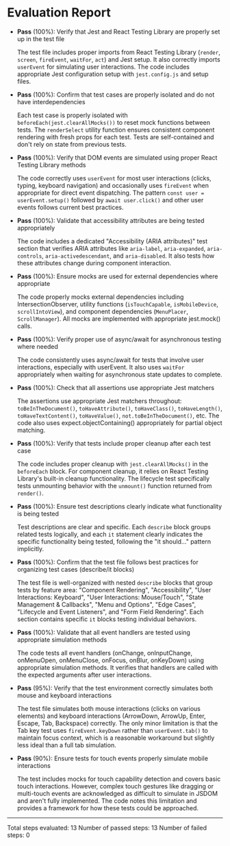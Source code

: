 # Evaluation Report

- **Pass** (100%): Verify that Jest and React Testing Library are properly set up in the test file
  
  The test file includes proper imports from React Testing Library (`render`, `screen`, `fireEvent`, `waitFor`, `act`) and Jest setup. It also correctly imports `userEvent` for simulating user interactions. The code includes appropriate Jest configuration setup with `jest.config.js` and setup files.

- **Pass** (100%): Confirm that test cases are properly isolated and do not have interdependencies
  
  Each test case is properly isolated with `beforeEach(jest.clearAllMocks())` to reset mock functions between tests. The `renderSelect` utility function ensures consistent component rendering with fresh props for each test. Tests are self-contained and don't rely on state from previous tests.

- **Pass** (100%): Verify that DOM events are simulated using proper React Testing Library methods
  
  The code correctly uses `userEvent` for most user interactions (clicks, typing, keyboard navigation) and occasionally uses `fireEvent` when appropriate for direct event dispatching. The pattern `const user = userEvent.setup()` followed by `await user.click()` and other user events follows current best practices.

- **Pass** (100%): Validate that accessibility attributes are being tested appropriately
  
  The code includes a dedicated "Accessibility (ARIA attributes)" test section that verifies ARIA attributes like `aria-label`, `aria-expanded`, `aria-controls`, `aria-activedescendant`, and `aria-disabled`. It also tests how these attributes change during component interaction.

- **Pass** (100%): Ensure mocks are used for external dependencies where appropriate
  
  The code properly mocks external dependencies including IntersectionObserver, utility functions (`isTouchCapable`, `isMobileDevice`, `scrollIntoView`), and component dependencies (`MenuPlacer`, `ScrollManager`). All mocks are implemented with appropriate jest.mock() calls.

- **Pass** (100%): Verify proper use of async/await for asynchronous testing where needed
  
  The code consistently uses async/await for tests that involve user interactions, especially with userEvent. It also uses `waitFor` appropriately when waiting for asynchronous state updates to complete.

- **Pass** (100%): Check that all assertions use appropriate Jest matchers
  
  The assertions use appropriate Jest matchers throughout: `toBeInTheDocument()`, `toHaveAttribute()`, `toHaveClass()`, `toHaveLength()`, `toHaveTextContent()`, `toHaveValue()`, `not.toBeInTheDocument()`, etc. The code also uses expect.objectContaining() appropriately for partial object matching.

- **Pass** (100%): Verify that tests include proper cleanup after each test case
  
  The code includes proper cleanup with `jest.clearAllMocks()` in the `beforeEach` block. For component cleanup, it relies on React Testing Library's built-in cleanup functionality. The lifecycle test specifically tests unmounting behavior with the `unmount()` function returned from `render()`.

- **Pass** (100%): Ensure test descriptions clearly indicate what functionality is being tested
  
  Test descriptions are clear and specific. Each `describe` block groups related tests logically, and each `it` statement clearly indicates the specific functionality being tested, following the "it should..." pattern implicitly.

- **Pass** (100%): Confirm that the test file follows best practices for organizing test cases (describe/it blocks)
  
  The test file is well-organized with nested `describe` blocks that group tests by feature area: "Component Rendering", "Accessibility", "User Interactions: Keyboard", "User Interactions: Mouse/Touch", "State Management & Callbacks", "Menu and Options", "Edge Cases", "Lifecycle and Event Listeners", and "Form Field Rendering". Each section contains specific `it` blocks testing individual behaviors.

- **Pass** (100%): Validate that all event handlers are tested using appropriate simulation methods
  
  The code tests all event handlers (onChange, onInputChange, onMenuOpen, onMenuClose, onFocus, onBlur, onKeyDown) using appropriate simulation methods. It verifies that handlers are called with the expected arguments after user interactions.

- **Pass** (95%): Verify that the test environment correctly simulates both mouse and keyboard interactions
  
  The test file simulates both mouse interactions (clicks on various elements) and keyboard interactions (ArrowDown, ArrowUp, Enter, Escape, Tab, Backspace) correctly. The only minor limitation is that the Tab key test uses `fireEvent.keyDown` rather than `userEvent.tab()` to maintain focus context, which is a reasonable workaround but slightly less ideal than a full tab simulation.

- **Pass** (90%): Ensure tests for touch events properly simulate mobile interactions
  
  The test includes mocks for touch capability detection and covers basic touch interactions. However, complex touch gestures like dragging or multi-touch events are acknowledged as difficult to simulate in JSDOM and aren't fully implemented. The code notes this limitation and provides a framework for how these tests could be approached.

---

Total steps evaluated: 13
Number of passed steps: 13
Number of failed steps: 0